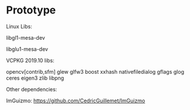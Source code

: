 # Prototype

Linux Libs:


libgl1-mesa-dev 

libglu1-mesa-dev


VCPKG 2019.10 libs:

opencv[contrib,sfm]
glew 
glfw3 
boost 
xxhash 
nativefiledialog
gflags
glog
ceres
eigen3
zlib
libpng


Other dependencies:

ImGuizmo: https://github.com/CedricGuillemet/ImGuizmo